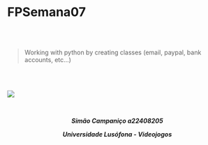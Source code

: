 # FPSemana07

<br>
<br>

>Working with python by creating classes (email, paypal, bank accounts, etc...)

<br>
<br>

![](https://s2-techtudo.glbimg.com/Fs-FL9XWKxCIHf9uZf_1Z4HlWpA=/0x0:958x575/888x0/smart/filters:strip_icc()/i.s3.glbimg.com/v1/AUTH_08fbf48bc0524877943fe86e43087e7a/internal_photos/bs/2023/X/3/tjKWlwS6aQMwJosecZxw/hp.jpg)


<br>


***<p style="text-align:center;">Simão Campaniço a22408205</p>***

***<p style="text-align:center;">Universidade Lusófona - Videojogos</p>***